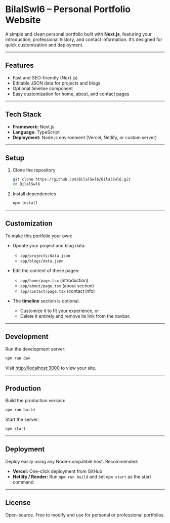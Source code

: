 # BilalSwl6 – Personal Portfolio Website

A simple and clean personal portfolio built with **Next.js**, featuring your introduction, professional history, and contact information. It’s designed for quick customization and deployment.

---

## Features

* Fast and SEO-friendly (Next.js)
* Editable JSON data for projects and blogs
* Optional timeline component
* Easy customization for home, about, and contact pages

---

## Tech Stack

* **Framework:** Next.js
* **Language:** TypeScript
* **Deployment:** Node.js environment (Vercel, Netlify, or custom server)

---

## Setup

1. Clone the repository

   ```bash
   git clone https://github.com/BilalSwl6/BilalSwl6.git
   cd BilalSwl6
   ```

2. Install dependencies

   ```bash
   npm install
   ```

---

## Customization

To make this portfolio your own:

* Update your project and blog data:

  * `app/projects/data.json`
  * `app/blogs/data.json`

* Edit the content of these pages:

  * `app/home/page.tsx` (introduction)
  * `app/about/page.tsx` (about section)
  * `app/contact/page.tsx` (contact info)

* The **timeline** section is optional.

  * Customize it to fit your experience, or
  * Delete it entirely and remove its link from the navbar.

---

## Development

Run the development server:

```bash
npm run dev
```

Visit [http://localhost:3000](http://localhost:3000) to view your site.

---

## Production

Build the production version:

```bash
npm run build
```

Start the server:

```bash
npm start
```

---

## Deployment

Deploy easily using any Node-compatible host. Recommended:

* **Vercel:** One-click deployment from GitHub
* **Netlify / Render:** Run `npm run build` and set `npm start` as the start command

---

## License

Open-source. Free to modify and use for personal or professional portfolios.

